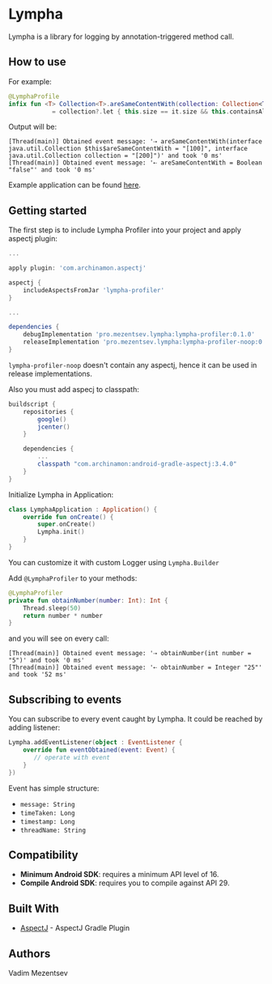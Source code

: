 # Lympha
Lympha is a library for logging by annotation-triggered method call.

## How to use
For example:
```kotlin
@LymphaProfile
infix fun <T> Collection<T>.areSameContentWith(collection: Collection<T>?)
            = collection?.let { this.size == it.size && this.containsAll(it) }
```

Output will be:
```
[Thread(main)] Obtained event message: '⇢ areSameContentWith(interface java.util.Collection $this$areSameContentWith = "[100]", interface java.util.Collection collection = "[200]")' and took '0 ms'
[Thread(main)] Obtained event message: '⇠ areSameContentWith = Boolean "false"' and took '0 ms'
```

Example application can be found [here](https://github.com/mezentsev/lympha/tree/master/lympha-test-app).

## Getting started

The first step is to include Lympha Profiler into your project and apply aspectj plugin:

```groovy
...

apply plugin: 'com.archinamon.aspectj'

aspectj {
    includeAspectsFromJar 'lympha-profiler'
}

...

dependencies {
    debugImplementation 'pro.mezentsev.lympha:lympha-profiler:0.1.0'
    releaseImplementation 'pro.mezentsev.lympha:lympha-profiler-noop:0.1.0'
}
```
`lympha-profiler-noop` doesn't contain any aspectj, hence it can be used in release implementations.

Also you must add aspecj to classpath:
```groovy
buildscript {
    repositories {
        google()
        jcenter()
    }

    dependencies {
        ...
        classpath "com.archinamon:android-gradle-aspectj:3.4.0"
    }
}
```

Initialize Lympha in Application:
```kotlin
class LymphaApplication : Application() {
    override fun onCreate() {
        super.onCreate()
        Lympha.init()
    }
}
```
You can customize it with custom Logger using ```Lympha.Builder```

Add ```@LymphaProfiler``` to your methods:
```kotlin
@LymphaProfiler
private fun obtainNumber(number: Int): Int {
    Thread.sleep(50)
    return number * number
}
```
and you will see on every call:
```
[Thread(main)] Obtained event message: '⇢ obtainNumber(int number = "5")' and took '0 ms'
[Thread(main)] Obtained event message: '⇠ obtainNumber = Integer "25"' and took '52 ms'
```

## Subscribing to events

You can subscribe to every event caught by Lympha. It could be reached by adding listener:
```kotlin
Lympha.addEventListener(object : EventListener {
    override fun eventObtained(event: Event) {
       // operate with event
    }
})
```

Event has simple structure:
- ```message: String```
- ```timeTaken: Long```
- ```timestamp: Long```
- ```threadName: String```

## Compatibility
* **Minimum Android SDK**: requires a minimum API level of 16.
* **Compile Android SDK**: requires you to compile against API 29.

## Built With
* [AspectJ](https://github.com/Archinamon/android-gradle-aspectj) - AspectJ Gradle Plugin

## Authors
Vadim Mezentsev
